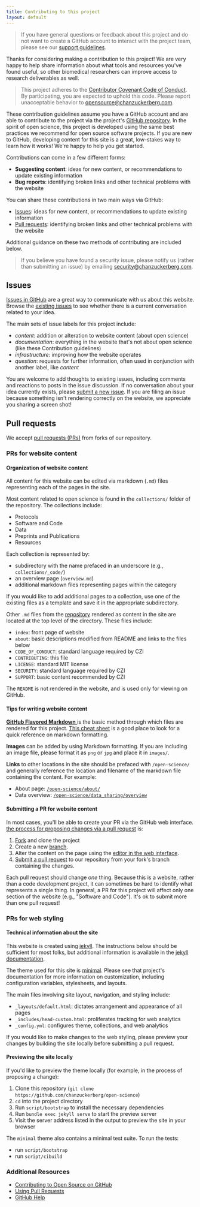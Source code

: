 ```yaml
---
title: Contributing to this project
layout: default
---
```


> If you have general questions or feedback about this project
> and do not want to create a GitHub account to interact with the project team,
> please see our [support guidelines](/open-science/SUPPORT).

Thanks for considering making a contribution to this project!
We are very happy to help share information about what tools and resources you've found useful,
so other biomedical researchers can improve access to research deliverables as well.

> This project adheres to the [Contributor Covenant Code of Conduct](/open-science/CODE_OF_CONDUCT).
> By participating, you are expected to uphold this code.
> Please report unacceptable behavior to <opensource@chanzuckerberg.com>.

These contribution guidelines assume you have a GitHub account
and are able to contribute to the project via the project's [GitHub repository](https://github.com/chanzuckerberg/open-science).
In the spirit of open science,
this project is developed using the same best practices we recommend for open source software projects.
If you are new to GitHub,
developing content for this site is a great, low-stakes way to learn how it works!
We're happy to help you get started.

Contributions can come in a few different forms:

- **Suggesting content**: ideas for new content, or recommendations to update existing information
- **Bug reports**: identifying broken links and other technical problems with the website

You can share these contributions in two main ways via GitHub:

- [Issues](#issues): ideas for new content, or recommendations to update existing information
- [Pull requests](#pull-requests): identifying broken links and other technical problems with the website

Additional guidance on these two methods of contributing are included below.

> If you believe you have found a security issue,
> please notify us (rather than submitting an issue)
> by emailing <security@chanzuckerberg.com>.

## Issues

[Issues in GitHub](https://docs.github.com/en/issues/tracking-your-work-with-issues/about-issues) are a great way to communicate with us about this website.
Browse the [existing issues](https://github.com/chanzuckerberg/open-science/issues) to see whether there is a current conversation related to your idea.

The main sets of issue labels for this project include:

- *content*: addition or alteration to website content (about open science)
- *documentation*: everything in the website that's not about open science (like these Contribution guidelines)
- *infrastructure*: improving how the website operates
- *question*: requests for further information, often used in conjunction with another label, like *content*

You are welcome to add thoughts to existing issues,
including comments and reactions to posts in the issue discussion.
If no conversation about your idea currently exists,
please [submit a new issue](https://github.com/chanzuckerberg/open-science/issues/new).
If you are filing an issue because something isn't rendering correctly on the website,
we appreciate you sharing a screen shot!

## Pull requests

We accept [pull requests (PRs)](https://docs.github.com/en/github/collaborating-with-pull-requests/proposing-changes-to-your-work-with-pull-requests/about-pull-requests) from forks of our repository.

### PRs for website content

#### Organization of website content

All content for this website can be edited via markdown (`.md`)
files representing each of the pages in the site.

Most content related to open science is found in the `collections/` folder of the repository.
The collections include:

- Protocols
- Software and Code
- Data
- Preprints and Publications
- Resources

Each collection is represented by:

- subdirectory with the name prefaced in an underscore (e.g., `collections/_code/`)
- an overview page (`overview.md`)
- additional markdown files representing pages within the category

If you would like to add additional pages to a collection,
use one of the existing files as a template and save it in the appropriate subdirectory.

Other `.md` files from the [repository](https://github.com/chanzuckerberg/open-science/)
rendered as content in the site are located at the top level of the directory.
These files include:

- `index`: front page of website
- `about`: basic descriptions modified from README and links to the files below
- `CODE_OF_CONDUCT`: standard language required by CZI
- `CONTRIBUTING`: this file
- `LICENSE`: standard MIT license
- `SECURITY`: standard language required by CZI
- `SUPPORT`: basic content recommended by CZI

The `README` is not rendered in the website,
and is used only for viewing on GitHub.

#### Tips for writing website content

[**GitHub Flavored Markdown** ](https://github.github.com/gfm/)
is the basic method through which files are rendered for this project.
[This cheat sheet](https://guides.github.com/pdfs/markdown-cheatsheet-online.pdf)
is a good place to look for a quick reference on markdown formatting.

**Images** can be added by using Markdown formatting.
If you are including an image file,
please format it as `png` or `jpg` and place it in `images/`.

**Links** to other locations in the site should be prefaced with `/open-science/`
and generally reference the location and filename of the markdown file containing the content.
For example:

- About page: [`/open-science/about/`](/open-science/about/)
- Data overview: [`/open-science/data_sharing/overview`](/open-science/data_sharing/overview)

#### Submitting a PR for website content

In most cases, you'll be able to create your PR via the GitHub web interface.
[the process for proposing changes via a pull request](https://guides.github.com/introduction/flow/) is:

1. [Fork](https://github.com/chanzuckerberg/open-science/fork) and clone the project
2. Create a new [branch](https://docs.github.com/en/github/collaborating-with-pull-requests/proposing-changes-to-your-work-with-pull-requests/creating-and-deleting-branches-within-your-repository).
3. Alter the content on the page using the [editor in the web interface](https://docs.github.com/en/repositories/working-with-files/managing-files/editing-files).
4. [Submit a pull request](https://github.com/chanzuckerberg/open-science/compare) to our repository from your fork's branch containing the changes.

Each pull request should change *one* thing. Because this is a website, rather than a code development project, it can sometimes be hard to identify what represents a single thing. In general, a PR for this project will affect only one section of the website (e.g., "Software and Code"). It's ok to submit more than one pull request!

### PRs for web styling

#### Technical information about the site

This website is created using [jekyll](https://jekyllrb.com/).
The instructions below should be sufficient for most folks,
but additional information is available in the [jekyll documentation](https://jekyllrb.com/docs/).

The theme used for this site is [minimal](https://github.com/pages-themes/minimal).
Please see that project's documentation for more information on customization, 
including configuration variables, stylesheets, and layouts.

The main files involving site layout, navigation, and styling include:

- `_layouts/default.html`: dictates arrangement and appearance of all pages
- `_includes/head-custom.html`: proliferates tracking for web analytics
- `_config.yml`: configures theme, collections, and web analytics

If you would like to make changes to the web styling,
please preview your changes by building the site locally before submitting a pull request.

#### Previewing the site locally

If you'd like to preview the theme locally (for example, in the process of proposing a change):

1. Clone this repository (`git clone https://github.com/chanzuckerberg/open-science`)
2. `cd` into the project directory
3. Run `script/bootstrap` to install the necessary dependencies
4. Run `bundle exec jekyll serve` to start the preview server
5. Visit the server address listed in the output to preview the site in your browser

The `minimal` theme also contains a minimal test suite. 
To run the tests:

- run `script/bootstrap`
- run `script/cibuild`

### Additional Resources

* [Contributing to Open Source on GitHub](https://guides.github.com/activities/contributing-to-open-source/)
* [Using Pull Requests](https://help.github.com/articles/using-pull-requests/)
* [GitHub Help](https://help.github.com)
